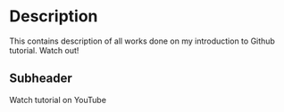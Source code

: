 # Description

This contains description of all works done on my introduction to Github tutorial.
Watch out!

## Subheader

Watch tutorial on YouTube
